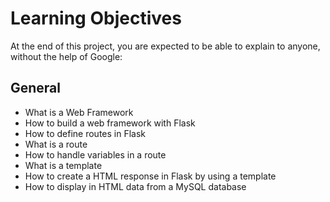 # Learning Objectives
At the end of this project, you are expected to be able to explain to anyone, without the help of Google:

## General
* What is a Web Framework
* How to build a web framework with Flask
* How to define routes in Flask
* What is a route
* How to handle variables in a route
* What is a template
* How to create a HTML response in Flask by using a template
* How to display in HTML data from a MySQL database